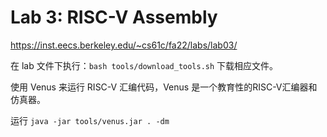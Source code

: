 # Lab 3: RISC-V Assembly

https://inst.eecs.berkeley.edu/~cs61c/fa22/labs/lab03/

在 lab 文件下执行：`bash tools/download_tools.sh` 下载相应文件。

使用 Venus 来运行 RISC-V 汇编代码，Venus 是一个教育性的RISC-V汇编器和仿真器。


运行 `java -jar tools/venus.jar . -dm`




